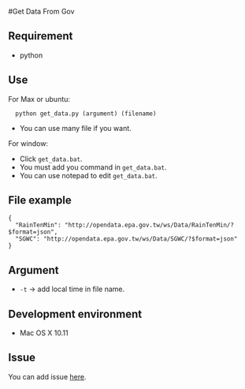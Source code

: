 #Get Data From Gov

## Requirement

- python

## Use

For Max or ubuntu:

```
  python get_data.py (argument) (filename)
```
- You can use many file if you want.

For window:

- Click `get_data.bat`.
- You must add you command in `get_data.bat`.
- You can use notepad to edit `get_data.bat`.

## File example

```
{
  "RainTenMin": "http://opendata.epa.gov.tw/ws/Data/RainTenMin/?$format=json",
  "SGWC": "http://opendata.epa.gov.tw/ws/Data/SGWC/?$format=json"
}
```

## Argument

- `-t` -> add local time in file name.

## Development environment

- Mac OS X 10.11

## Issue

You can add issue [here](https://github.com/HsuTing/get_data_from_gov/issues).
